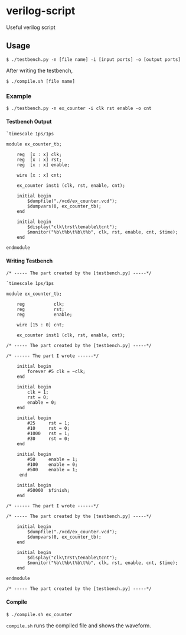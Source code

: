 # verilog-script
Useful verilog script

## Usage
    
    $ ./testbench.py -n [file name] -i [input ports] -o [output ports]
    
After writing the testbench, 
    
    $ ./compile.sh [file name]
    
### Example
    
    $ ./testbench.py -n ex_counter -i clk rst enable -o cnt
 
#### Testbench Output
    
    `timescale 1ps/1ps

    module ex_counter_tb;

        reg  [x : x] clk;
        reg  [x : x] rst;
        reg  [x : x] enable;

        wire [x : x] cnt;

        ex_counter inst1 (clk, rst, enable, cnt);

        initial begin
            $dumpfile("./vcd/ex_counter.vcd");
            $dumpvars(0, ex_counter_tb);
        end

        initial begin
            $display("clk\trst\tenable\tcnt");
            $monitor("%b\t%b\t%b\t%b", clk, rst, enable, cnt, $time);
        end

    endmodule
    
#### Writing Testbench

    /* ----- The part created by the [testbench.py] -----*/

    `timescale 1ps/1ps

    module ex_counter_tb;

        reg           clk;
        reg           rst;
        reg           enable;

        wire [15 : 0] cnt;

        ex_counter inst1 (clk, rst, enable, cnt);

    /* ----- The part created by the [testbench.py] -----*/

    /* ------ The part I wrote ------*/

        initial begin
            forever #5 clk = ~clk;
        end

        initial begin
            clk = 1;
            rst = 0;
            enable = 0;
        end

        initial begin
            #25     rst = 1;
            #10     rst = 0;
            #1000   rst = 1;
            #30     rst = 0;
        end

        initial begin
            #50     enable = 1;
            #100    enable = 0;
            #500    enable = 1;
         end

        initial begin
            #50000  $finish;
        end

    /* ------ The part I wrote ------*/

    /* ----- The part created by the [testbench.py] -----*/

        initial begin
            $dumpfile("./vcd/ex_counter.vcd");
            $dumpvars(0, ex_counter_tb);
        end

        initial begin
            $display("clk\trst\tenable\tcnt");
            $monitor("%b\t%b\t%b\t%b", clk, rst, enable, cnt, $time);
        end

    endmodule

    /* ----- The part created by the [testbench.py] -----*/
    
#### Compile

    $ ./compile.sh ex_counter
  
`compile.sh` runs the compiled file and shows the waveform.


